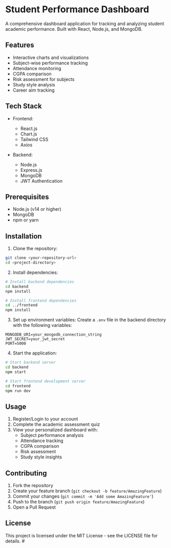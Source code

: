 # Student Performance Dashboard

A comprehensive dashboard application for tracking and analyzing student academic performance. Built with React, Node.js, and MongoDB.

## Features

- Interactive charts and visualizations
- Subject-wise performance tracking
- Attendance monitoring
- CGPA comparison
- Risk assessment for subjects
- Study style analysis
- Career aim tracking

## Tech Stack

- Frontend:
  - React.js
  - Chart.js
  - Tailwind CSS
  - Axios

- Backend:
  - Node.js
  - Express.js
  - MongoDB
  - JWT Authentication

## Prerequisites

- Node.js (v14 or higher)
- MongoDB
- npm or yarn

## Installation

1. Clone the repository:
```bash
git clone <your-repository-url>
cd <project-directory>
```

2. Install dependencies:
```bash
# Install backend dependencies
cd backend
npm install

# Install frontend dependencies
cd ../frontend
npm install
```

3. Set up environment variables:
Create a `.env` file in the backend directory with the following variables:
```
MONGODB_URI=your_mongodb_connection_string
JWT_SECRET=your_jwt_secret
PORT=5000
```

4. Start the application:
```bash
# Start backend server
cd backend
npm start

# Start frontend development server
cd frontend
npm run dev
```

## Usage

1. Register/Login to your account
2. Complete the academic assessment quiz
3. View your personalized dashboard with:
   - Subject performance analysis
   - Attendance tracking
   - CGPA comparison
   - Risk assessment
   - Study style insights

## Contributing

1. Fork the repository
2. Create your feature branch (`git checkout -b feature/AmazingFeature`)
3. Commit your changes (`git commit -m 'Add some AmazingFeature'`)
4. Push to the branch (`git push origin feature/AmazingFeature`)
5. Open a Pull Request

## License

This project is licensed under the MIT License - see the LICENSE file for details. #